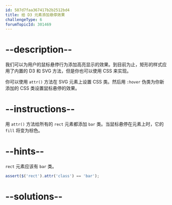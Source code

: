 ```yaml
---
id: 587d7faa367417b2b2512bd4
title: 给 D3 元素添加悬停效果
challengeType: 6
forumTopicId: 301469
---
```


# --description--

我们可以为用户的鼠标悬停行为添加高亮显示的效果。到目前为止，矩形的样式应用了内置的 D3 和 SVG 方法，但是你也可以使用 CSS 来实现。

你可以使用 `attr()` 方法在 SVG 元素上设置 CSS 类。然后用 `:hover` 伪类为你新添加的 CSS 类设置鼠标悬停的效果。

# --instructions--

用 `attr()` 方法给所有的 `rect` 元素都添加 `bar` 类。当鼠标悬停在元素上时，它的 `fill` 将变为棕色。

# --hints--

`rect` 元素应该有 `bar` 类。

```js
assert($('rect').attr('class') == 'bar');
```

# --solutions--

